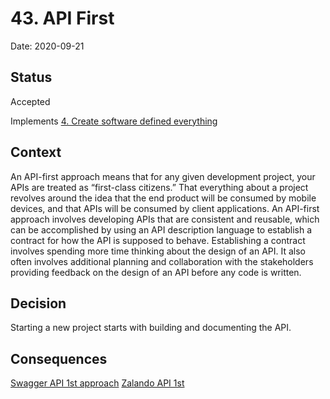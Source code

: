 # 43. API First

Date: 2020-09-21

## Status

Accepted

Implements [4. Create software defined everything](0004-create-software-defined-everything.md)

## Context

An API-first approach means that for any given development project, your APIs are treated as “first-class citizens.” That everything about a project revolves around the idea that the end product will be consumed by mobile devices, and that APIs will be consumed by client applications. An API-first approach involves developing APIs that are consistent and reusable, which can be accomplished by using an API description language to establish a contract for how the API is supposed to behave.  Establishing a contract involves spending more time thinking about the design of an API. It also often involves additional planning and collaboration with the stakeholders providing feedback on the design of an API before any code is written.

## Decision

Starting a new project starts with building and documenting the API.

## Consequences


[Swagger API 1st approach](https://swagger.io/resources/articles/adopting-an-api-first-approach/)
[Zalando API 1st](https://opensource.zalando.com/restful-api-guidelines/#100)
